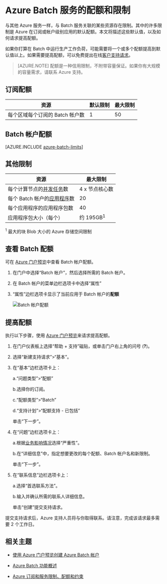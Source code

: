 <properties
	pageTitle="Batch 服务的配额和限制 | Azure"
	description="了解默认的 Azure Batch 配额、限制和约束，以及如何请求提高配额"
	services="batch"
	documentationCenter=""
	authors="mmacy"
	manager="timlt"
	editor=""/>  


<tags
	ms.service="batch"
	ms.workload="big-compute"
	ms.tgt_pltfrm="na"
	ms.devlang="na"
	ms.topic="article"
	ms.date="09/10/2016"
	ms.author="marsma"
   	wacn.date="10/26/2016"/>  


# Azure Batch 服务的配额和限制

与其他 Azure 服务一样，与 Batch 服务关联的某些资源存在限制。其中的许多限制是 Azure 在订阅或帐户级别应用的默认配额。本文将描述这些默认值，以及如何请求提高配额。

如果你打算在 Batch 中运行生产工作负荷，可能需要将一个或多个配额提高到默认值以上。如果需要提高配额，可以免费提出在线[客户支持请求](#increase-a-quota)。

>[AZURE.NOTE] 配额是一种信用限制，不附带容量保证。如果你有大规模的容量需求，请联系 Azure 支持。

## 订阅配额
**资源**|**默认限制**|**最大限制**
---|---|---
每个区域每个订阅的 Batch 帐户数 | 1 | 50

## Batch 帐户配额
[AZURE.INCLUDE [azure-batch-limits](../../includes/azure-batch-limits.md)]

## 其他限制
**资源**|**最大限制**
---|---
每个计算节点的[并发任务](/documentation/articles/batch-parallel-node-tasks/)数 | 4 x 节点核心数
每个 Batch 帐户的[应用程序](/documentation/articles/batch-application-packages/)数 | 20
每个应用程序的应用程序包数 | 40
应用程序包大小（每个） | 约 195GB<sup>1</sup>

<sup>1</sup> 最大的块 Blob 大小的 Azure 存储空间限制

## 查看 Batch 配额

可在 [Azure 门户预览][portal]中查看 Batch 帐户配额。

1. 在门户中选择“Batch 帐户”，然后选择所需的 Batch 帐户。

2. 在 Batch 帐户的菜单边栏选项卡中选择“属性”

3. “属性”边栏选项卡显示了当前应用于 Batch 帐户的**配额**

	![Batch 帐户配额][account_quotas]  


## 提高配额

执行以下步骤，使用 [Azure 门户预览][portal]来请求提高配额。

1. 在门户仪表板上选择“帮助 + 支持”磁贴，或单击门户右上角的问号 (**?**)。

2. 选择“新建支持请求”>“基本”。

3. 在“基本”边栏选项卡上：

	a.“问题类型”>“配额”

	b.选择你的订阅。

	c.“配额类型”>“Batch”

	d.“支持计划”>“配额支持 - 已包括”

	单击“下一步”。

4. 在“问题”边栏选项卡上：

	a.根据[业务影响情况][support_sev]选择“严重性”。

	b.在“详细信息”中，指定想要更改的每个配额、Batch 帐户名和新限制。

	单击“下一步”。

5. 在“联系信息”边栏选项卡上：

	a.选择“首选联系方法”。

	b.输入并确认所需的联系人详细信息。

	单击“创建”提交支持请求。

提交支持请求后，Azure 支持人员将与你取得联系。请注意，完成该请求最多需要 2 个工作日。

## 相关主题

* [使用 Azure 门户预览创建 Azure Batch 帐户](/documentation/articles/batch-account-create-portal/)

* [Azure Batch 功能概述](/documentation/articles/batch-api-basics/)

* [Azure 订阅和服务限制、配额和约束](/documentation/articles/azure-subscription-service-limits/)

[portal]: https://portal.azure.cn
[portal_classic_increase]: https://azure.microsoft.com/blog/2014/06/04/azure-limits-quotas-increase-requests/
[support_sev]: http://aka.ms/supportseverity

[account_quotas]: ./media/batch-quota-limit/accountquota_portal.PNG

<!---HONumber=Mooncake_1017_2016-->
